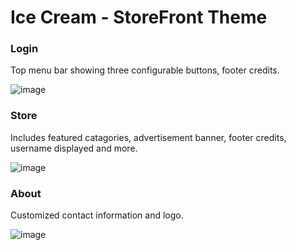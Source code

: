 # Ice Cream - StoreFront Theme

### Login
Top menu bar showing three configurable buttons, footer credits.

![image](https://github.com/virtualizebrief/collection/assets/153381859/321b647a-a579-4464-a180-69d484e87281)

### Store
Includes featured catagories, advertisement banner, footer credits, username displayed and more.

![image](https://github.com/virtualizebrief/collection/assets/153381859/fb7af65d-cc19-40af-b382-da752dc68ba8)

### About
Customized contact information and logo.

![image](https://github.com/virtualizebrief/collection/assets/153381859/03225864-e23c-4abb-9900-7f46bc61bffa)
